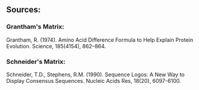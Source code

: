 ## Sources:

### Grantham's Matrix:

Grantham, R. (1974). Amino Acid Difference Formula to Help Explain Protein Evolution. 
Science, 185(4154), 862–864.

### Schneider's Matrix:

Schneider, T.D., Stephens, R.M. (1990). Sequence Logos: A New Way to Display Consensus Sequences. 
Nucleic Acids Res, 18(20), 6097-6100.